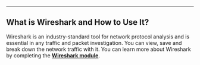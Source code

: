 --- ---

<h2>What is Wireshark and How to Use It?</h2>

Wireshark is an industry-standard tool for network protocol analysis and is essential in any traffic and packet investigation. You can view, save and break down the network traffic with it. You can learn more about Wireshark by completing the [**Wireshark module**](https://tryhackme.com/module/wireshark).
